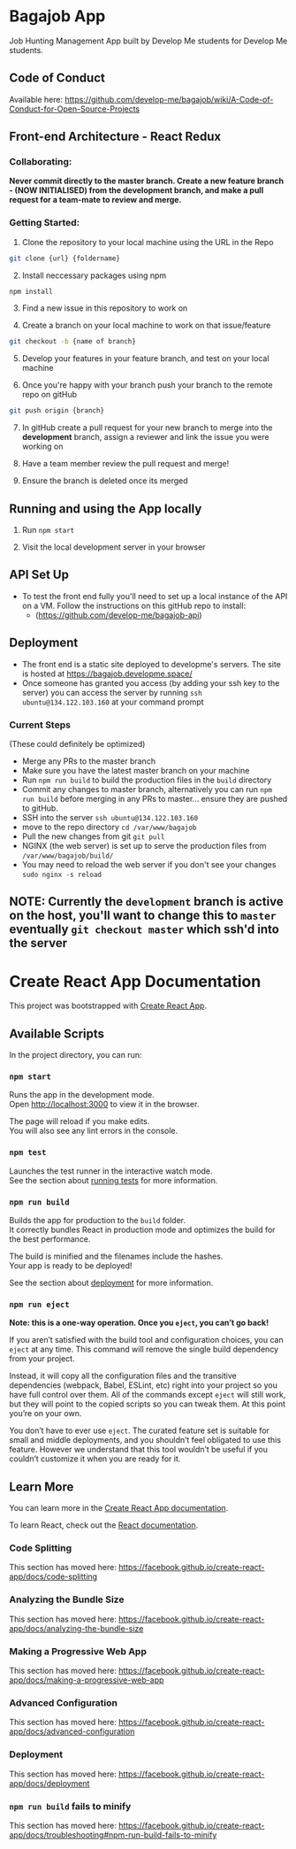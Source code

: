 # Bagajob App
Job Hunting Management App built by Develop Me students for Develop Me students.

## Code of Conduct

Available here: https://github.com/develop-me/bagajob/wiki/A-Code-of-Conduct-for-Open-Source-Projects

## Front-end Architecture - React Redux

### Collaborating:

**Never commit directly to the master branch. Create a new feature branch - (NOW INITIALISED) from the development branch, and make a pull request for a team-mate to review and merge.**

### Getting Started:

1. Clone the repository to your local machine using the URL in the Repo
```bash
git clone {url} {foldername}
```
2. Install neccessary packages using npm
```bash
npm install
```
3. Find a new issue in this repository to work on

4. Create a branch on your local machine to work on that issue/feature
```bash
git checkout -b {name of branch}
```
5. Develop your features in your feature branch, and test on your local machine

6. Once you're happy with your branch push your branch to the remote repo on gitHub
```bash
git push origin {branch}
```
7. In gitHub create a pull request for your new branch to merge into the **development** branch, assign a reviewer and link the issue you were working on

8. Have a team member review the pull request and merge!

9. Ensure the branch is deleted once its merged

## Running and using the App locally

1. Run `npm start`

1. Visit the local development server in your browser

## API Set Up
- To test the front end fully you'll need to set up a local instance of the API on a VM. Follow the instructions on this gitHub repo to install:
  - (https://github.com/develop-me/bagajob-api)
  
## Deployment
- The front end is a static site deployed to developme's servers. The site is hosted at https://bagajob.developme.space/ 
- Once someone has granted you access (by adding your ssh key to the server) you can access the server by running `ssh ubuntu@134.122.103.160` at your command prompt

### Current Steps
(These could definitely be optimized)
- Merge any PRs to the master branch
- Make sure you have the latest master branch on your machine
- Run `npm run build` to build the production files in the `build` directory
- Commit any changes to master branch, alternatively you can run `npm run build` before merging in any PRs to master... ensure they are pushed to gitHub.
- SSH into the server `ssh ubuntu@134.122.103.160`
- move to the repo directory `cd /var/www/bagajob`
- Pull the new changes from git `git pull`
- NGINX (the web server) is set up to serve the production files from `/var/www/bagajob/build/`
- You may need to reload the web server if you don't see your changes `sudo nginx -s reload`

NOTE: Currently the `development` branch is active on the host, you'll want to change this to `master` eventually `git checkout master` which ssh'd into the server
--

# Create React App Documentation

This project was bootstrapped with [Create React App](https://github.com/facebook/create-react-app).

## Available Scripts

In the project directory, you can run:

### `npm start`

Runs the app in the development mode.<br />
Open [http://localhost:3000](http://localhost:3000) to view it in the browser.

The page will reload if you make edits.<br />
You will also see any lint errors in the console.

### `npm test`

Launches the test runner in the interactive watch mode.<br />
See the section about [running tests](https://facebook.github.io/create-react-app/docs/running-tests) for more information.

### `npm run build`

Builds the app for production to the `build` folder.<br />
It correctly bundles React in production mode and optimizes the build for the best performance.

The build is minified and the filenames include the hashes.<br />
Your app is ready to be deployed!

See the section about [deployment](https://facebook.github.io/create-react-app/docs/deployment) for more information.

### `npm run eject`

**Note: this is a one-way operation. Once you `eject`, you can’t go back!**

If you aren’t satisfied with the build tool and configuration choices, you can `eject` at any time. This command will remove the single build dependency from your project.

Instead, it will copy all the configuration files and the transitive dependencies (webpack, Babel, ESLint, etc) right into your project so you have full control over them. All of the commands except `eject` will still work, but they will point to the copied scripts so you can tweak them. At this point you’re on your own.

You don’t have to ever use `eject`. The curated feature set is suitable for small and middle deployments, and you shouldn’t feel obligated to use this feature. However we understand that this tool wouldn’t be useful if you couldn’t customize it when you are ready for it.

## Learn More

You can learn more in the [Create React App documentation](https://facebook.github.io/create-react-app/docs/getting-started).

To learn React, check out the [React documentation](https://reactjs.org/).

### Code Splitting

This section has moved here: https://facebook.github.io/create-react-app/docs/code-splitting

### Analyzing the Bundle Size

This section has moved here: https://facebook.github.io/create-react-app/docs/analyzing-the-bundle-size

### Making a Progressive Web App

This section has moved here: https://facebook.github.io/create-react-app/docs/making-a-progressive-web-app

### Advanced Configuration

This section has moved here: https://facebook.github.io/create-react-app/docs/advanced-configuration

### Deployment

This section has moved here: https://facebook.github.io/create-react-app/docs/deployment

### `npm run build` fails to minify

This section has moved here: https://facebook.github.io/create-react-app/docs/troubleshooting#npm-run-build-fails-to-minify
